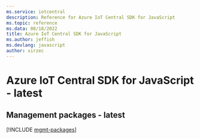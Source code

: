 ```yaml
---
ms.service: iotcentral
description: Reference for Azure IoT Central SDK for JavaScript
ms.topic: reference
ms.data: 08/18/2022
title: Azure IoT Central SDK for JavaScript
ms.author: jeffish
ms.devlang: javascript
author: xirzec
---
```

# Azure IoT Central SDK for JavaScript - latest

## Management packages - latest
[!INCLUDE [mgmt-packages](iot-central-mgmt-index.md)]